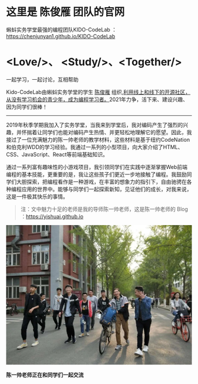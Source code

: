 # 这里是 陈俊雁 团队的官网
蝌蚪实务学堂最强的编程团队KIDO-CodeLab ： https://chenjunyan1.github.io/KIDO-CodeLab



# \<Love/>、 \<Study/>、\<Together/>

一起学习，一起讨论，互相帮助



Kido-CodeLab由蝌蚪实务学堂的学生 [陈俊雁](https://sosconf.org/zh-hans/chen-jun-yan-post) 组织,[利用线上和线下的开源社区，从没有学习机会的青少年，成为编程学习者。](https://chinese.freecodecamp.org/news/author/chen)2021年力争，活下来、建设兴趣、因为同学们很棒！



---



2019年秋季学期我加入了实务学堂，当我来到学堂后，我对编码产生了强烈的兴趣，并怀揣着让同学们也能对编码产生热情、并更轻松地理解它的愿望。因此，我接过了一位充满魅力的陈一帅老师的教学材料，这些材料是基于纽约CodeNation和伯克利WDD的学习经验。我通过一系列的小型项目，向大家介绍了HTML、CSS、JavaScript、React等前端基础知识。

通过一系列富有趣味性的小游戏项目，我引领同学们在实践中逐渐掌握Web前端编程的基本技能，更重要的是，我让这些孩子们更近一步地接触了编程。我鼓励同学们大胆探索，把编程看作是一种游戏，在丰富的想象力的指引下，自由驰骋在各种编程应用的世界中。能够与同学们一起探索新知，见证他们的成长，对我来说，这是一件极其快乐的事情。

> 注：文中魅力十足的老师是我的导师陈一帅老师，这是陈一帅老师的 Blog ：https://yishuai.github.io

![chenyishuai](./assets/img/yishuai.jpeg)

**陈一帅老师正在和同学们一起交流**
